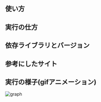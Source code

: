 ## 使い方
## 実行の仕方
## 依存ライブラリとバージョン
## 参考にしたサイト
## 実行の様子(gifアニメーション)
![graph](https://user-images.githubusercontent.com/52147503/61596917-67c18480-ac44-11e9-9750-35ac471570f3.gif)
